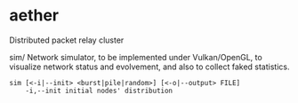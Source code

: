 # aether
Distributed packet relay cluster

sim/
	Network simulator, to be implemented under Vulkan/OpenGL,
	to visualize network status and evolvement, and also to
	collect faked statistics.

	sim [<-i|--init> <burst|pile|random>] [<-o|--output> FILE]
		-i,--init initial nodes' distribution

